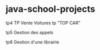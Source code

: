 # java-school-projects
tp4 TP Vente Voitures tp "TOP CAR"

tp5 Gestion des appels

tp6 Gestion d'une librairie
